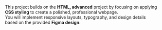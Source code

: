 This project builds on the **HTML, advanced** project by focusing on applying **CSS styling** to create a polished, professional webpage.  
You will implement responsive layouts, typography, and design details based on the provided **Figma design**.

